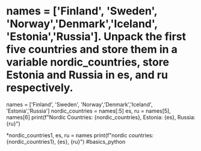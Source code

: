 # names = ['Finland', 'Sweden', 'Norway','Denmark','Iceland', 'Estonia','Russia']. Unpack the first five countries and store them in a variable nordic_countries, store Estonia and Russia in es, and ru respectively.

names = ['Finland', 'Sweden', 'Norway','Denmark','Iceland', 'Estonia','Russia']
nordic_countries = names[:5]
es, ru = names[5], names[6]
print(f"Nordic Countries: {nordic_countries}, Estonia: {es}, Russia: {ru}")

*nordic_countries1, es, ru = names
print(f"nordic countries: {nordic_countries1}, {es}, {ru}")
#basics_python
